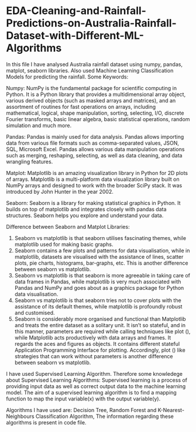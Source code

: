 # EDA-Cleaning-and-Rainfall-Predictions-on-Australia-Rainfall-Dataset-with-Different-ML-Algorithms
In this file I have analysed Australia rainfall dataset using numpy, pandas, matplot, seaborn libraries. Also used Machine Learning Classification Models for predicting the rainfall.
Some Keywords:

Numpy: NumPy is the fundamental package for scientific computing in Python.
It is a Python library that provides a multidimensional array object, various derived objects (such as masked arrays and matrices), and an assortment of routines for
fast operations on arrays, including mathematical, logical, shape manipulation, sorting, selecting, I/O, discrete Fourier transforms, basic linear algebra, basic statistical
operations, random simulation and much more.

Pandas: Pandas is mainly used for data analysis. Pandas allows importing data from various file formats such as comma-separated values, JSON, SQL, Microsoft Excel.
Pandas allows various data manipulation operations such as merging, reshaping, selecting, as well as data cleaning, and data wrangling features.

Matplot: Matplotlib is an amazing visualization library in Python for 2D plots of arrays. Matplotlib is a multi-platform data visualization library built on NumPy arrays
and designed to work with the broader SciPy stack. It was introduced by John Hunter in the year 2002.

Seaborn: Seaborn is a library for making statistical graphics in Python. It builds on top of matplotlib and integrates closely with pandas data structures.
Seaborn helps you explore and understand your data.

Difference between Seaborn and Matplot Libraries:
1. Seaborn vs matplotlib is that seaborn utilises fascinating themes, while matplotlib used for making basic graphs.
2. Seaborn contains a few plots and patterns for data visualisation, while in matplotlib, datasets are visualised with the assistance of lines, scatter plots,
pie charts, histograms, bar-graphs, etc. This is another difference between seaborn vs matplotlib.
3. Seaborn vs matplotlib is that seaborn is more agreeable in taking care of data frames in Pandas, while matplotlib is very much associated with Pandas and NumPy and goes
about as a graphics package for Python data visualisation.
4. Seaborn vs matplotlib is that seaborn tries not to cover plots with the assistance of its default themes, while matplotlib is profoundly robust and customised.
5. Seaborn is considerably more organised and functional than Matplotlib and treats the entire dataset as a solitary unit. It isn’t so stateful, and in this manner,
parameters are required while calling techniques like plot (), while Matplotlib acts productively with data arrays and frames. It regards the aces and figures as objects.
It contains different stateful Application Programming Interface for plotting. Accordingly, plot () like strategies that can work without parameters is another difference
between seaborn vs matplotlib.

I have used Supervised Learning Algorithm.
Therefore some knowledege about Supervised Learning Algorithms:
Supervised learning is a process of providing input data as well as correct output data to the machine learning model. The aim of a supervised learning algorithm is to find
a mapping function to map the input variable(x) with the output variable(y).

Algorithms I have used are: Decision Tree, Random Forest and K-Nearest-Neighbours Classification Algorithm,
The information regarding these algorithms is present in code file. 
